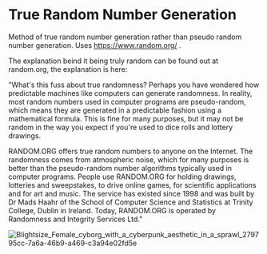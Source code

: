 # True Random Number Generation
Method of true random number generation rather than pseudo random number generation. Uses https://www.random.org/ .

The explanation beind it being truly random can be found out at random.org, the explanation is here:

"What's this fuss about true randomness?
Perhaps you have wondered how predictable machines like computers can generate randomness. In reality, most random numbers used in computer programs are pseudo-random, which means they are generated in a predictable fashion using a mathematical formula. This is fine for many purposes, but it may not be random in the way you expect if you're used to dice rolls and lottery drawings.

RANDOM.ORG offers true random numbers to anyone on the Internet. The randomness comes from atmospheric noise, which for many purposes is better than the pseudo-random number algorithms typically used in computer programs. People use RANDOM.ORG for holding drawings, lotteries and sweepstakes, to drive online games, for scientific applications and for art and music. The service has existed since 1998 and was built by Dr Mads Haahr of the School of Computer Science and Statistics at Trinity College, Dublin in Ireland. Today, RANDOM.ORG is operated by Randomness and Integrity Services Ltd."

![Blightsize_Female_cyborg_with_a_cyberpunk_aesthetic_in_a_sprawl_279795cc-7a6a-46b9-a469-c3a94e02fd5e](https://github.com/BaileyPillon/true-random-number-generator/assets/138253619/56e9083c-28ef-4398-a5b9-794aff727885)

